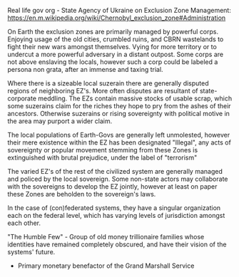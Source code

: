 Real life gov org - State Agency of Ukraine on Exclusion Zone Management: https://en.m.wikipedia.org/wiki/Chernobyl_exclusion_zone#Administration

On Earth the exclusion zones are primarily managed by powerful corps. Enjoying usage of the old cities, crumbled ruins, and CBRN wastelands to fight their new wars amongst themselves. Vying for more territory or to undercut a more powerful adversary in a distant outpost. Some corps are not above enslaving the locals, however such a corp could be labeled a persona non grata, after an immense and taxing trial. 

Where there is a sizeable local suzerain there are generally disputed regions of neighboring EZ's. More often disputes are resultant of state-corporate meddling. The EZs contain massive stocks of usable scrap, which some suzerains claim for the riches they hope to pry from the ashes of their ancestors. Otherwise suzerains or rising sovereignty with political motive in the area may purport a wider claim. 

The local populations of Earth-Govs are generally left unmolested, however their mere existence within the EZ has been designated "Illegal", any acts of sovereignty or popular movement stemming from these Zones is extinguished with brutal prejudice, under the label of "terrorism"

The varied EZ's of the rest of the civilized system are generally managed and policed by the local sovereign. Some non-state actors may collaborate with the sovereigns to develop the EZ jointly, however at least on paper these Zones are beholden to the sovereign's laws.

In the case of (con)federated systems, they have a singular organization each on the federal level, which has varying levels of jurisdiction amongst each other.

"The Humble Few" - Group of old money trillionaire families whose identities have remained completely obscured, and have their vision of the systems' future.
- Primary monetary benefactor of the Grand Marshall Service
